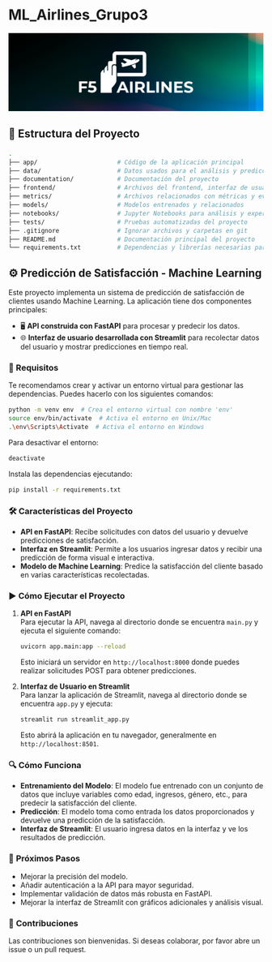 # ML_Airlines_Grupo3

![](./assets/logo.png)

## 📁 **Estructura del Proyecto**

```bash
.
├── app/                      # Código de la aplicación principal
├── data/                     # Datos usados para el análisis y predicciones
├── documentation/            # Documentación del proyecto
├── frontend/                 # Archivos del frontend, interfaz de usuario
├── metrics/                  # Archivos relacionados con métricas y evaluación
├── models/                   # Modelos entrenados y relacionados
├── notebooks/                # Jupyter Notebooks para análisis y experimentación
├── tests/                    # Pruebas automatizadas del proyecto
├── .gitignore                # Ignorar archivos y carpetas en git
├── README.md                 # Documentación principal del proyecto
└── requirements.txt          # Dependencias y librerías necesarias para el proyecto
```

## ⚙️ **Predicción de Satisfacción - Machine Learning**

Este proyecto implementa un sistema de predicción de satisfacción de clientes usando Machine Learning. La aplicación tiene dos componentes principales:

- 🖥️ **API construida con FastAPI** para procesar y predecir los datos.
- 🌐 **Interfaz de usuario desarrollada con Streamlit** para recolectar datos del usuario y mostrar predicciones en tiempo real.

### 🚀 Requisitos

Te recomendamos crear y activar un entorno virtual para gestionar las dependencias. Puedes hacerlo con los siguientes comandos:

```bash
python -m venv env  # Crea el entorno virtual con nombre 'env'
source env/bin/activate  # Activa el entorno en Unix/Mac
.\env\Scripts\Activate  # Activa el entorno en Windows
```

Para desactivar el entorno:
```bash
deactivate
```

Instala las dependencias ejecutando:

```bash
pip install -r requirements.txt
```

### 🛠️ **Características del Proyecto**

- **API en FastAPI**: Recibe solicitudes con datos del usuario y devuelve predicciones de satisfacción.
- **Interfaz en Streamlit**: Permite a los usuarios ingresar datos y recibir una predicción de forma visual e interactiva.
- **Modelo de Machine Learning**: Predice la satisfacción del cliente basado en varias características recolectadas.

### ▶️ **Cómo Ejecutar el Proyecto**

1. **API en FastAPI**  
   Para ejecutar la API, navega al directorio donde se encuentra `main.py` y ejecuta el siguiente comando:

   ```bash
   uvicorn app.main:app --reload
   ```

   Esto iniciará un servidor en `http://localhost:8000` donde puedes realizar solicitudes POST para obtener predicciones.

2. **Interfaz de Usuario en Streamlit**  
   Para lanzar la aplicación de Streamlit, navega al directorio donde se encuentra `app.py` y ejecuta:

   ```bash
   streamlit run streamlit_app.py
   ```

   Esto abrirá la aplicación en tu navegador, generalmente en `http://localhost:8501`.

### 🔍 **Cómo Funciona**

- **Entrenamiento del Modelo**: El modelo fue entrenado con un conjunto de datos que incluye variables como edad, ingresos, género, etc., para predecir la satisfacción del cliente.
- **Predicción**: El modelo toma como entrada los datos proporcionados y devuelve una predicción de la satisfacción.
- **Interfaz de Streamlit**: El usuario ingresa datos en la interfaz y ve los resultados de predicción.

### 🔧 **Próximos Pasos**

- Mejorar la precisión del modelo.
- Añadir autenticación a la API para mayor seguridad.
- Implementar validación de datos más robusta en FastAPI.
- Mejorar la interfaz de Streamlit con gráficos adicionales y análisis visual.

### 🤝 **Contribuciones**

Las contribuciones son bienvenidas. Si deseas colaborar, por favor abre un issue o un pull request.

